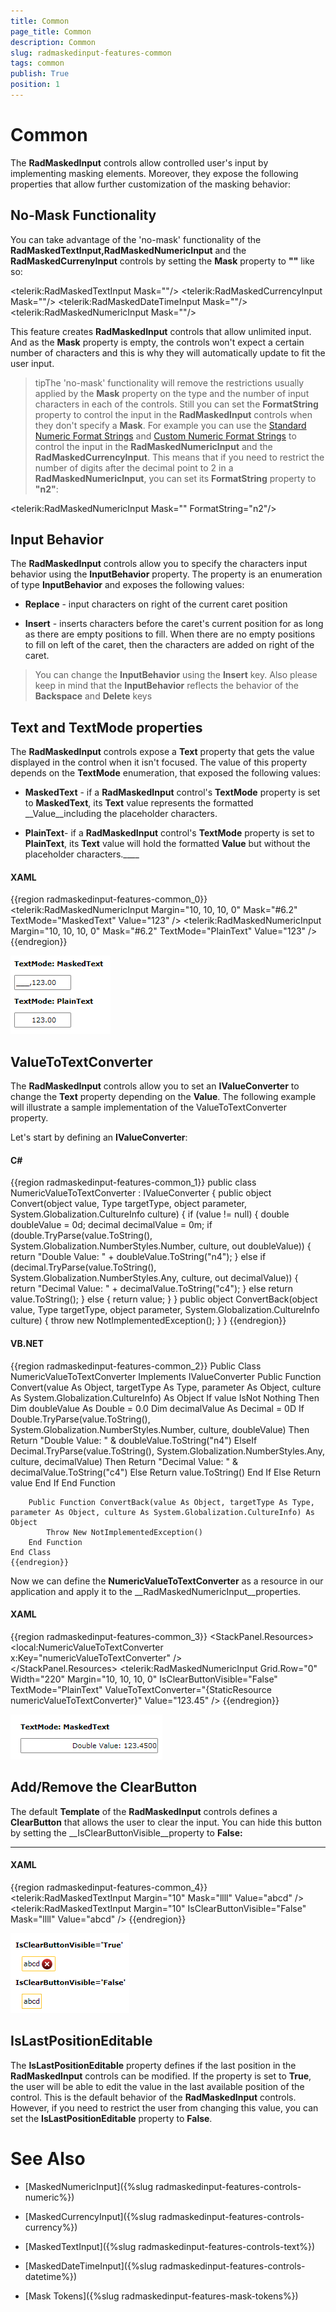 ```yaml
---
title: Common
page_title: Common
description: Common
slug: radmaskedinput-features-common
tags: common
publish: True
position: 1
---
```


# Common



The __RadMaskedInput__ controls allow controlled user's input by implementing masking elements. Moreover, they expose the following properties that allow further customization of the masking behavior:
	  

## No-Mask Functionality

You can take advantage of the 'no-mask' functionality of the __RadMaskedTextInput,RadMaskedNumericInput__ and the __RadMaskedCurrenyInput__ controls by setting the __Mask__ property to __""__ like so:
		

	
<telerik:RadMaskedTextInput  Mask=""/>
<telerik:RadMaskedCurrencyInput  Mask=""/>
<telerik:RadMaskedDateTimeInput  Mask=""/>
<telerik:RadMaskedNumericInput Mask=""/>		  
		  



This feature creates __RadMaskedInput__ controls that allow unlimited input. And as the __Mask__ property is empty, the controls won't expect a certain number of characters and this is why they will automatically update to fit the user input.
	  

>tipThe 'no-mask' functionality will remove the restrictions usually applied by the __Mask__ property on the type and the number of input characters in each of the controls. Still you can set the __FormatString__ property to control the input in the __RadMaskedInput__ controls when they don't specify a __Mask__. For example you can use the
			[Standard Numeric Format Strings](
				http://msdn.microsoft.com/en-us/library/dwhawy9k.aspx
			  ) and [Custom Numeric Format Strings](
				http://msdn.microsoft.com/en-us/library/0c899ak8.aspx
			  ) 
			to control the input in the __RadMaskedNumericInput__ and the __RadMaskedCurrencyInput__.
			This means that if you need to restrict the number of digits after the decimal point to 2 in a __RadMaskedNumericInput__, you can set its __FormatString__ property to __"n2"__:
		  

	
<telerik:RadMaskedNumericInput Mask="" FormatString="n2"/>		  
		  



## Input Behavior

The __RadMaskedInput__ controls allow you to specify the characters input behavior using the
		  __InputBehavior__ property. The property is an enumeration of type __InputBehavior__ and exposes the following values:
		

* __Replace__ - input characters on right of the current caret position
		  

* __Insert__ - inserts characters before the caret's current position for as long as there are empty positions to fill. When there are no empty positions to fill on left of the caret, then the characters are added on right of the caret.
		  

>You can change the __InputBehavior__ using the __Insert__ key.
			Also please keep in mind that the __InputBehavior__ reflects the behavior of the __Backspace__ and __Delete__ keys
		  

## Text and TextMode properties

The __RadMaskedInput__ controls expose a __Text__ property that gets the value displayed in the control when it isn't focused. The value of this property depends on the __TextMode__ enumeration, that exposed the following values:
		

* __MaskedText__ - if a __RadMaskedInput__ control's __TextMode__ property is set to __MaskedText__, its __Text__ value represents the formatted __Value__including the placeholder characters.
		  

* __PlainText__- if a __RadMaskedInput__ control's __TextMode__ property is set to __PlainText__, its __Text__ value will hold the formatted __Value__ but without the placeholder characters.____

#### __XAML__

{{region radmaskedinput-features-common_0}}
	        <StackPanel HorizontalAlignment="Center" VerticalAlignment="Center">
	            <TextBlock Margin="10, 10, 10, 0" 
	                       FontWeight="Bold"
	                       Text="TextMode: MaskedText" />
	            <telerik:RadMaskedNumericInput Margin="10, 10, 10, 0" 
	                                           Mask="#6.2"
	                                           TextMode="MaskedText"
	                                           Value="123" />
	            <TextBlock Margin="10, 10, 10, 0" 
	                       FontWeight="Bold"
	                       Text="TextMode: PlainText" />
	            <telerik:RadMaskedNumericInput Margin="10, 10, 10, 0" 
	                                           Mask="#6.2"
	                                           TextMode="PlainText"
	                                           Value="123" />
	        </StackPanel>
	{{endregion}}



![](images/radmaskedinput_features_text_mode.png)

## ValueToTextConverter

The __RadMaskedInput__ controls allow you to set an __IValueConverter__ to change the __Text__ property depending on the __Value__. The following example will illustrate a sample implementation of the ValueToTextConverter property.
		

Let's start by defining an __IValueConverter__:
		

#### __C#__

{{region radmaskedinput-features-common_1}}
	public class NumericValueToTextConverter : IValueConverter
	{
	 public object Convert(object value, Type targetType, object parameter, System.Globalization.CultureInfo culture)
	 {
	  if (value != null)
	  {
	   double doubleValue = 0d;
	   decimal decimalValue = 0m;
	   if (double.TryParse(value.ToString(), System.Globalization.NumberStyles.Number, culture, out doubleValue))
	   {
	    return "Double Value: " + doubleValue.ToString("n4");
	   }
	   else if (decimal.TryParse(value.ToString(), System.Globalization.NumberStyles.Any, culture, out decimalValue))
	   {
	    return "Decimal Value: " + decimalValue.ToString("c4");
	   }
	   else return value.ToString();
	  }
	  else
	  {
	   return value;
	  }
	 }
	 public object ConvertBack(object value, Type targetType, object parameter, System.Globalization.CultureInfo culture)
	 {
	  throw new NotImplementedException();
	 }
	}
	{{endregion}}



#### __VB.NET__

{{region radmaskedinput-features-common_2}}
	Public Class NumericValueToTextConverter
		Implements IValueConverter
		Public Function Convert(value As Object, targetType As Type, parameter As Object, culture As System.Globalization.CultureInfo) As Object
			If value IsNot Nothing Then
				Dim doubleValue As Double = 0.0
				Dim decimalValue As Decimal = 0D
				If Double.TryParse(value.ToString(), System.Globalization.NumberStyles.Number, culture, doubleValue) Then
					Return "Double Value: " & doubleValue.ToString("n4")
				ElseIf Decimal.TryParse(value.ToString(), System.Globalization.NumberStyles.Any, culture, decimalValue) Then
					Return "Decimal Value: " & decimalValue.ToString("c4")
				Else
					Return value.ToString()
				End If
			Else
				Return value
			End If
		End Function
	
		Public Function ConvertBack(value As Object, targetType As Type, parameter As Object, culture As System.Globalization.CultureInfo) As Object
			Throw New NotImplementedException()
		End Function
	End Class
	{{endregion}}



Now we can define the __NumericValueToTextConverter__ as a resource in our application and apply it to the __RadMaskedNumericInput__properties.
		

#### __XAML__

{{region radmaskedinput-features-common_3}}
	        <StackPanel HorizontalAlignment="Center" VerticalAlignment="Center">
	            <StackPanel.Resources>
	                 <local:NumericValueToTextConverter x:Key="numericValueToTextConverter" />  
	            </StackPanel.Resources>
	            <telerik:RadMaskedNumericInput Grid.Row="0" 
	                                           Width="220"
	                                           Margin="10, 10, 10, 0"
	                                           IsClearButtonVisible="False"
	                                           TextMode="PlainText"
	                                           ValueToTextConverter="{StaticResource numericValueToTextConverter}"
	                                           Value="123.45" />
	        </StackPanel>
	{{endregion}}



![](images/radmaskedinput_features_converter.png)

## Add/Remove the ClearButton

The default __Template__ of the __RadMaskedInput__ controls defines a __ClearButton__ that allows the user to clear the input. You can hide this button by setting the __IsClearButtonVisible__property to __False:__

____

#### __XAML__

{{region radmaskedinput-features-common_4}}
	        <StackPanel HorizontalAlignment="Center" VerticalAlignment="Center">
	            <TextBlock FontWeight="Bold" Text="IsClearButtonVisible='True'" />
	            <telerik:RadMaskedTextInput Margin="10" 
	                                        Mask="llll"
	                                        Value="abcd" />
	            <TextBlock FontWeight="Bold" Text="IsClearButtonVisible='False'" />
	            <telerik:RadMaskedTextInput Margin="10" 
	                                        IsClearButtonVisible="False"
	                                        Mask="llll"
	                                        Value="abcd" />
	        </StackPanel>
	{{endregion}}





![](images/radmaskedinput_features_clear_button.png)

## IsLastPositionEditable

The __IsLastPositionEditable__ property defines if the last position in the __RadMaskedInput__ controls
		  can be modified. If the property is set to __True__, the user will be able to edit the value in the last available position of the control. This is the default behavior of the __RadMaskedInput__ controls. However, if you need to restrict the user from changing this value, you can set the __IsLastPositionEditable__ property to __False__.
		

# See Also

 * [MaskedNumericInput]({%slug radmaskedinput-features-controls-numeric%})

 * [MaskedCurrencyInput]({%slug radmaskedinput-features-controls-currency%})

 * [MaskedTextInput]({%slug radmaskedinput-features-controls-text%})

 * [MaskedDateTimeInput]({%slug radmaskedinput-features-controls-datetime%})

 * [Mask Tokens]({%slug radmaskedinput-features-mask-tokens%})
